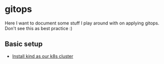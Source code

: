 # gitops

Here I want to document some stuff I play around with on applying gitops.  
Don't see this as best practice :)

## Basic setup

- [Install kind as our k8s cluster](./kind)
